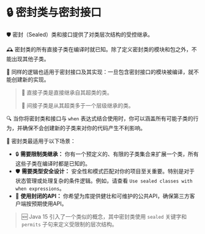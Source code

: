 # 🔒 密封类与密封接口

🛡️ 密封（Sealed）类和接口提供了对类层次结构的受控继承。

🕰️ 密封类的所有直接子类在编译时就已知。除了定义密封类的模块和包之外，不能出现其他子类。

🔄 同样的逻辑也适用于密封接口及其实现：一旦包含密封接口的模块被编译，就不能创建新的实现。

> 🔗 直接子类是直接继承自其超类的类。
>
> 🌳 间接子类是从其超类多于一个层级继承的类。

🔍 当你将密封类和接口与 `when` 表达式结合使用时，你可以涵盖所有可能子类的行为，并确保不会创建新的子类来对你的代码产生不利影响。

🌟 密封类最适用于以下场景：

* 🔒 **需要限制类继承：** 你有一个预定义的、有限的子类集合来扩展一个类，所有这些子类在编译时都是已知的。
* 🛡️ **需要类型安全设计：** 安全性和模式匹配对你的项目至关重要。特别是对于状态管理或处理复杂的条件逻辑。例如，请查看 ``Use sealed classes with when expressions``。
* 🔐 **使用封闭的API：** 你希望为库提供健壮和可维护的公共API，确保第三方客户端按预期使用API。


> 🆕 Java 15 引入了一个类似的概念，其中密封类使用 `sealed` 关键字和 `permits` 子句来定义受限制的层次结构。

